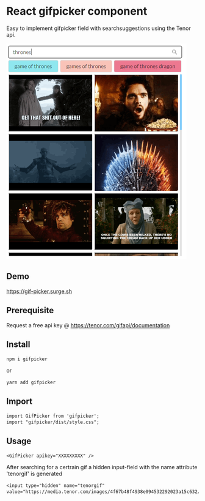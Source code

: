 # React gifpicker component

Easy to implement gifpicker field with searchsuggestions using the Tenor api.

![alt text](https://raw.githubusercontent.com/verhulstd/gifpicker/npm-library/shot.png "Component screenshot")

## Demo

https://gif-picker.surge.sh

## Prerequisite

Request a free api key @ https://tenor.com/gifapi/documentation

## Install

    npm i gifpicker

or

    yarn add gifpicker

## Import

    import GifPicker from 'gifpicker';
    import "gifpicker/dist/style.css";

## Usage

    <GifPicker apikey="XXXXXXXXX" />

After searching for a certrain gif a hidden input-field with the name attribute 'tenorgif' is generated

    <input type="hidden" name="tenorgif" value="https://media.tenor.com/images/4f67b48f4938e094532292023a15c632/tenor.gif">
